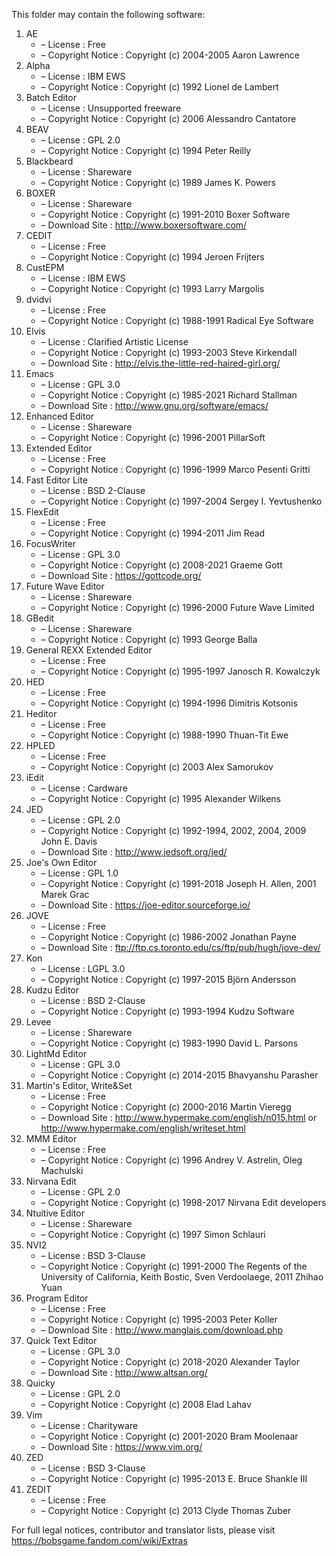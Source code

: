 ﻿This folder may contain the following software:

1. AE
   - – License : Free
   - – Copyright Notice : Copyright (c) 2004-2005 Aaron Lawrence
2. Alpha
   - – License : IBM EWS
   - – Copyright Notice : Copyright (c) 1992 Lionel de Lambert
3. Batch Editor
   - – License : Unsupported freeware
   - – Copyright Notice : Copyright (c) 2006 Alessandro Cantatore
4. BEAV
   - – License : GPL 2.0
   - – Copyright Notice : Copyright (c) 1994 Peter Reilly
5. Blackbeard
   - – License : Shareware
   - – Copyright Notice : Copyright (c) 1989 James K. Powers
6. BOXER
   - – License : Shareware
   - – Copyright Notice : Copyright (c) 1991-2010 Boxer Software
   - – Download Site : http://www.boxersoftware.com/
7. CEDIT
   - – License : Free
   - – Copyright Notice : Copyright (c) 1994 Jeroen Frijters
8. CustEPM
   - – License : IBM EWS
   - – Copyright Notice : Copyright (c) 1993 Larry Margolis
9. dvidvi
   - – License : Free
   - – Copyright Notice : Copyright (c) 1988-1991 Radical Eye Software
10. Elvis
    - – License : Clarified Artistic License
    - – Copyright Notice : Copyright (c) 1993-2003 Steve Kirkendall
    - – Download Site : http://elvis.the-little-red-haired-girl.org/
11. Emacs
    - – License : GPL 3.0
    - – Copyright Notice : Copyright (c) 1985-2021 Richard Stallman
    - – Download Site : http://www.gnu.org/software/emacs/
12. Enhanced Editor
    - – License : Shareware
    - – Copyright Notice : Copyright (c) 1996-2001 PillarSoft
13. Extended Editor
    - – License : Free
    - – Copyright Notice : Copyright (c) 1996-1999 Marco Pesenti Gritti
14. Fast Editor Lite
    - – License : BSD 2-Clause
    - – Copyright Notice : Copyright (c) 1997-2004 Sergey I. Yevtushenko
15. FlexEdit
    - – License : Free
    - – Copyright Notice : Copyright (c) 1994-2011 Jim Read
16. FocusWriter
    - – License : GPL 3.0
    - – Copyright Notice : Copyright (c) 2008-2021 Graeme Gott
    - – Download Site : https://gottcode.org/
17. Future Wave Editor
    - – License : Shareware
    - – Copyright Notice : Copyright (c) 1996-2000 Future Wave Limited
18. GBedit
    - – License : Shareware
    - – Copyright Notice : Copyright (c) 1993 George Balla
19. General REXX Extended Editor
    - – License : Free
    - – Copyright Notice : Copyright (c) 1995-1997 Janosch R. Kowalczyk
20. HED
    - – License : Free
    - – Copyright Notice : Copyright (c) 1994-1996 Dimitris Kotsonis
21. Heditor
    - – License : Free
    - – Copyright Notice : Copyright (c) 1988-1990 Thuan-Tit Ewe
22. HPLED
    - – License : Free
    - – Copyright Notice : Copyright (c) 2003 Alex Samorukov
23. iEdit
    - – License : Cardware
    - – Copyright Notice : Copyright (c) 1995 Alexander Wilkens
24. JED
    - – License : GPL 2.0
    - – Copyright Notice : Copyright (c) 1992-1994, 2002, 2004, 2009 John E. Davis
    - – Download Site : http://www.jedsoft.org/jed/
25. Joe's Own Editor
    - – License : GPL 1.0
    - – Copyright Notice : Copyright (c) 1991-2018 Joseph H. Allen, 2001 Marek Grac
    - – Download Site : https://joe-editor.sourceforge.io/
26. JOVE
    - – License : Free
    - – Copyright Notice : Copyright (c) 1986-2002 Jonathan Payne
    - – Download Site : ftp://ftp.cs.toronto.edu/cs/ftp/pub/hugh/jove-dev/
27. Kon
    - – License : LGPL 3.0
    - – Copyright Notice : Copyright (c) 1997-2015 Björn Andersson
28. Kudzu Editor
    - – License : BSD 2-Clause
    - – Copyright Notice : Copyright (c) 1993-1994 Kudzu Software
29. Levee
    - – License : Shareware
    - – Copyright Notice : Copyright (c) 1983-1990 David L. Parsons
30. LightMd Editor
    - – License : GPL 3.0
    - – Copyright Notice : Copyright (c) 2014-2015 Bhavyanshu Parasher
31. Martin's Editor, Write&Set
    - – License : Free
    - – Copyright Notice : Copyright (c) 2000-2016 Martin Vieregg
    - – Download Site : http://www.hypermake.com/english/n015.html or http://www.hypermake.com/english/writeset.html
32. MMM Editor
    - – License : Free
    - – Copyright Notice : Copyright (c) 1996 Andrey V. Astrelin, Oleg Machulski
33. Nirvana Edit
    - – License : GPL 2.0
    - – Copyright Notice : Copyright (c) 1998-2017 Nirvana Edit developers
34. Ntuitive Editor
    - – License : Shareware
    - – Copyright Notice : Copyright (c) 1997 Simon Schlauri
35. NVI2
    - – License : BSD 3-Clause
    - – Copyright Notice : Copyright (c) 1991-2000 The Regents of the University of California, Keith Bostic, Sven Verdoolaege, 2011 Zhihao Yuan
36. Program Editor
    - – License : Free
    - – Copyright Notice : Copyright (c) 1995-2003 Peter Koller
    - – Download Site : http://www.manglais.com/download.php
37. Quick Text Editor
    - – License : GPL 3.0
    - – Copyright Notice : Copyright (c) 2018-2020 Alexander Taylor
    - – Download Site : http://www.altsan.org/
38. Quicky
    - – License : GPL 2.0
    - – Copyright Notice : Copyright (c) 2008 Elad Lahav
39. Vim
    - – License : Charityware
    - – Copyright Notice : Copyright (c) 2001-2020 Bram Moolenaar
    - – Download Site : https://www.vim.org/
40. ZED
    - – License : BSD 3-Clause
    - – Copyright Notice : Copyright (c) 1995-2013 E. Bruce Shankle III
41. ZEDIT
    - – License : Free
    - – Copyright Notice : Copyright (c) 2013 Clyde Thomas Zuber

For full legal notices, contributor and translator lists, please visit https://bobsgame.fandom.com/wiki/Extras
